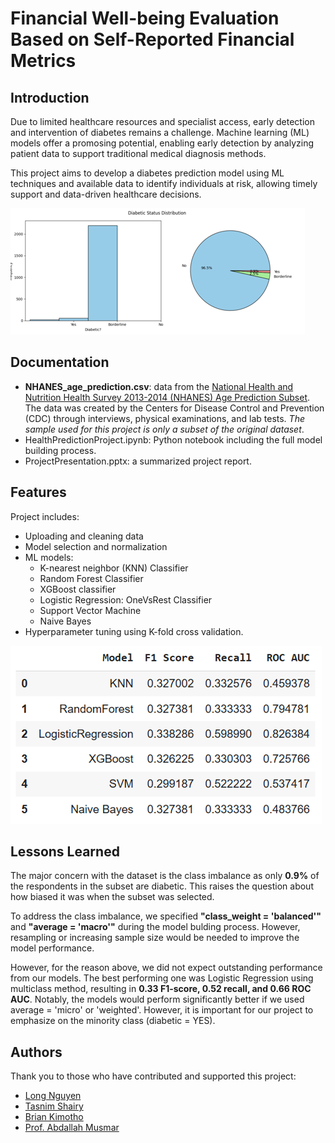 
# Financial Well-being Evaluation Based on Self-Reported Financial Metrics 

## Introduction
Due to limited healthcare resources and specialist access, early detection and intervention of diabetes remains a challenge. Machine learning (ML) models offer a promosing potential, enabling early detection by analyzing patient data to support traditional medical diagnosis methods.

This project aims to develop a diabetes prediction model using ML techniques and available data to identify individuals at risk, allowing timely support and data-driven healthcare decisions.

![alt text](https://github.com/LongNguyenKL/Diabetes-Prediction-NHANES-Project/blob/main/assets/chartscreenshots.png?raw=true)


## Documentation

- **NHANES_age_prediction.csv**: data from the [National Health and Nutrition Health Survey 2013-2014 (NHANES) Age Prediction Subset](https://archive.ics.uci.edu/dataset/887/national+health+and+nutrition+health+survey+2013-2014+(nhanes)+age+prediction+subset). The data was created by the Centers for Disease Control and Prevention (CDC) through interviews, physical examinations, and lab tests. *The sample used for this project is only a subset of the original dataset*.
- HealthPredictionProject.ipynb: Python notebook including the full model building process.
- ProjectPresentation.pptx: a summarized project report.

## Features

Project includes:
- Uploading and cleaning data
- Model selection and normalization
- ML models:
  - K-nearest neighbor (KNN) Classifier
  - Random Forest Classifier
  - XGBoost classifier
  - Logistic Regression: OneVsRest Classifier
  - Support Vector Machine
  - Naive Bayes
- Hyperparameter tuning using K-fold cross validation.

![alt text](https://github.com/LongNguyenKL/Diabetes-Prediction-NHANES-Project/blob/main/assets/metrics.png?raw=true)

## Lessons Learned

The major concern with the dataset is the class imbalance as only **0.9%** of the respondents in the subset are diabetic. This raises the question about how biased it was when the subset was selected. 

To address the class imbalance, we specified **"class_weight = 'balanced'"** and **"average = 'macro'"** during the model bulding process. However, resampling or increasing sample size would be needed to improve the model performance.

However, for the reason above, we did not expect outstanding performance from our models. The best performing one was Logistic Regression using multiclass method, resulting in **0.33 F1-score, 0.52 recall, and 0.66 ROC AUC**. Notably, the models would perform significantly better if we used average = 'micro' or 'weighted'. However, it is important for our project to emphasize on the minority class (diabetic = YES).  

## Authors

Thank you to those who have contributed and supported this project:

- [Long Nguyen](https://www.linkedin.com/in/long-nguyen-4583791a2/)
- [Tasnim Shairy](https://www.linkedin.com/in/tasnimshairy901/)
- [Brian Kimotho](https://www.linkedin.com/in/briankimotho/)
- [Prof. Abdallah Musmar](https://www.linkedin.com/in/abdallahmusmar/)


